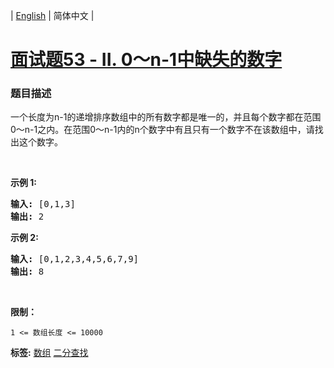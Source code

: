 | [English](README_EN.md) | 简体中文 |

# [面试题53 - II. 0～n-1中缺失的数字](https://leetcode-cn.com/problems/que-shi-de-shu-zi-lcof)
 ### 题目描述
<p>一个长度为n-1的递增排序数组中的所有数字都是唯一的，并且每个数字都在范围0～n-1之内。在范围0～n-1内的n个数字中有且只有一个数字不在该数组中，请找出这个数字。</p>

<p>&nbsp;</p>

<p><strong>示例 1:</strong></p>

<pre><strong>输入:</strong> [0,1,3]
<strong>输出:</strong> 2
</pre>

<p><strong>示例&nbsp;2:</strong></p>

<pre><strong>输入:</strong> [0,1,2,3,4,5,6,7,9]
<strong>输出:</strong> 8</pre>

<p>&nbsp;</p>

<p><strong>限制：</strong></p>

<p><code>1 &lt;= 数组长度 &lt;= 10000</code></p>

**标签:**  [数组](https://leetcode-cn.com/tag/array) [二分查找](https://leetcode-cn.com/tag/binary-search) 